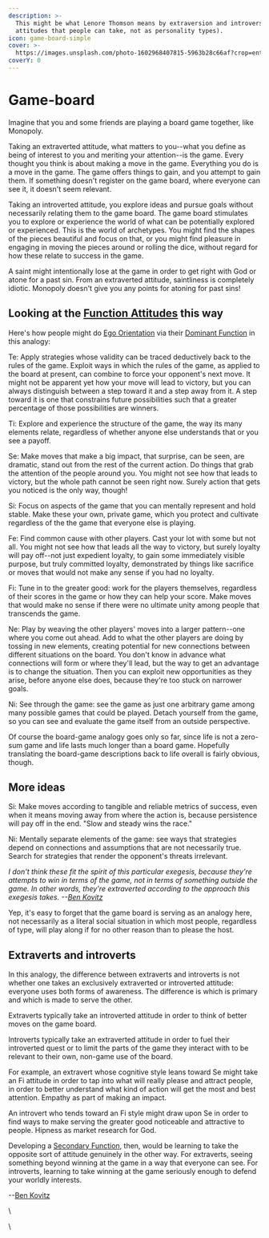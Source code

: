 ```yaml
---
description: >-
  This might be what Lenore Thomson means by extraversion and introversion (as
  attitudes that people can take, not as personality types).
icon: game-board-simple
cover: >-
  https://images.unsplash.com/photo-1602968407815-5963b28c66af?crop=entropy&cs=srgb&fm=jpg&ixid=M3wxOTcwMjR8MHwxfHNlYXJjaHw4fHxjaGVzc2JvYXJkfGVufDB8fHx8MTczODA0MDI1M3ww&ixlib=rb-4.0.3&q=85
coverY: 0
---
```


# Game-board

Imagine that you and some friends are playing a board game together, like Monopoly.

Taking an extraverted attitude, what matters to you--what you define as being of interest to you and meriting your attention--is the game. Every thought you think is about making a move in the game. Everything you do is a move in the game. The game offers things to gain, and you attempt to gain them. If something doesn't register on the game board, where everyone can see it, it doesn't seem relevant.

Taking an introverted attitude, you explore ideas and pursue goals without necessarily relating them to the game board. The game board stimulates you to explore or experience the world of what can be potentially explored or experienced. This is the world of archetypes. You might find the shapes of the pieces beautiful and focus on that, or you might find pleasure in engaging in moving the pieces around or rolling the dice, without regard for how these relate to success in the game.

A saint might intentionally lose at the game in order to get right with God or atone for a past sin. From an extraverted attitude, saintliness is completely idiotic. Monopoly doesn't give you any points for atoning for past sins!

## Looking at the [Function Attitudes](../fundamentals/function-attitude/) this way

Here's how people might do [Ego Orientation](../sign-interpretation/orienting/ego-orientation.md) via their [Dominant Function](../fundamentals/function-attitude/cognitive-stack/dominant-function.md) in this analogy:

Te: Apply strategies whose validity can be traced deductively back to the rules of the game. Exploit ways in which the rules of the game, as applied to the board at present, can combine to force your opponent's next move. It might not be apparent yet how your move will lead to victory, but you can always distinguish between a step toward it and a step away from it. A step toward it is one that constrains future possibilities such that a greater percentage of those possibilities are winners.

Ti: Explore and experience the structure of the game, the way its many elements relate, regardless of whether anyone else understands that or you see a payoff.

Se: Make moves that make a big impact, that surprise, can be seen, are dramatic, stand out from the rest of the current action. Do things that grab the attention of the people around you. You might not see how that leads to victory, but the whole path cannot be seen right now. Surely action that gets you noticed is the only way, though!

Si: Focus on aspects of the game that you can mentally represent and hold stable. Make these your own, private game, which you protect and cultivate regardless of the the game that everyone else is playing.

Fe: Find common cause with other players. Cast your lot with some but not all. You might not see how that leads all the way to victory, but surely loyalty will pay off--not just expedient loyalty, to gain some immediately visible purpose, but truly committed loyalty, demonstrated by things like sacrifice or moves that would not make any sense if you had no loyalty.

Fi: Tune in to the greater good: work for the players themselves, regardless of their scores in the game or how they can help your score. Make moves that would make no sense if there were no ultimate unity among people that transcends the game.

Ne: Play by weaving the other players' moves into a larger pattern--one where you come out ahead. Add to what the other players are doing by tossing in new elements, creating potential for new connections between different situations on the board. You don't know in advance what connections will form or where they'll lead, but the way to get an advantage is to change the situation. Then you can exploit new opportunities as they arise, before anyone else does, because they're too stuck on narrower goals.

Ni: See through the game: see the game as just one arbitrary game among many possible games that could be played. Detach yourself from the game, so you can see and evaluate the game itself from an outside perspective.

Of course the board-game analogy goes only so far, since life is not a zero-sum game and life lasts much longer than a board game. Hopefully translating the board-game descriptions back to life overall is fairly obvious, though.

## More ideas

Si: Make moves according to tangible and reliable metrics of success, even when it means moving away from where the action is, because persistence will pay off in the end. "Slow and steady wins the race."

Ni: Mentally separate elements of the game: see ways that strategies depend on connections and assumptions that are not necessarily true. Search for strategies that render the opponent's threats irrelevant.

_I don't think these fit the spirit of this particular exegesis, because they're attempts to win in terms of the game, not in terms of something outside the game. In other words, they're extraverted according to the approach this exegesis takes. --_[_Ben Kovitz_](https://web.archive.org/web/20070323132610/http://greenlightwiki.com/lenore-exegesis/Ben_Kovitz)

Yep, it's easy to forget that the game board is serving as an analogy here, not necessarily as a literal social situation in which most people, regardless of type, will play along if for no other reason than to please the host.

## Extraverts and introverts

In this analogy, the difference between extraverts and introverts is not whether one takes an exclusively extraverted or introverted attitude: everyone uses both forms of awareness. The difference is which is primary and which is made to serve the other.

Extraverts typically take an introverted attitude in order to think of better moves on the game board.

Introverts typically take an extraverted attitude in order to fuel their introverted quest or to limit the parts of the game they interact with to be relevant to their own, non-game use of the board.

For example, an extravert whose cognitive style leans toward Se might take an Fi attitude in order to tap into what will really please and attract people, in order to better understand what kind of action will get the most and best attention. Empathy as part of making an impact.

An introvert who tends toward an Fi style might draw upon Se in order to find ways to make serving the greater good noticeable and attractive to people. Hipness as market research for God.

Developing a [Secondary Function](../fundamentals/function-attitude/cognitive-stack/secondary-function/), then, would be learning to take the opposite sort of attitude genuinely in the other way. For extraverts, seeing something beyond winning at the game in a way that everyone can see. For introverts, learning to take winning at the game seriously enough to defend your worldly interests.

\--[Ben Kovitz](https://web.archive.org/web/20070323132610/http://greenlightwiki.com/lenore-exegesis/Ben_Kovitz)

\


\
